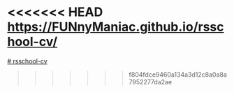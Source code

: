 <<<<<<< HEAD
https://FUNnyManiac.github.io/rsschool-cv/
=======
[# rsschool-cv](https://FUNnyManiac.github.io/rsschool-cv/cv)
>>>>>>> f804fdce9460a134a3d12c8a0a8a7952277da2ae
